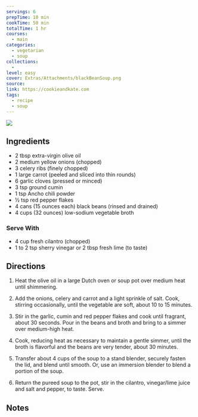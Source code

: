 ```yaml
---
servings: 6
prepTime: 10 min
cookTime: 50 min
totalTime: 1 hr
courses:
  - main
categories:
  - vegetarian
  - soup
collections:
  -
level: easy
cover: Extras/Attachments/blackBeanSoup.png
source:
link: https://cookieandkate.com
tags:
  - recipe
  - soup
---
```


![](Extras/Attachments/blackBeanSoup.png)


## Ingredients

- 2 tbsp extra-virgin olive oil
- 2 medium yellow onions (chopped)
- 3 celery ribs (finely chopped)
- 1 large carrot (peeled and sliced into thin rounds)
- 6 garlic cloves (pressed or minced)
- 3 tsp ground cumin
- 1 tsp Ancho chili powder
- ½ tsp red pepper flakes
- 4 cans (15 ounces each) black beans (rinsed and drained)
- 4 cups (32 ounces) low-sodium vegetable broth

### Serve With

- 4 cup fresh cilantro (chopped)
- 1 to 2 tsp sherry vinegar or 2 tbsp fresh lime (to taste)


## Directions

1. Heat the olive oil in a large Dutch oven or soup pot over medium heat until shimmering.

2. Add the onions, celery and carrot and a light sprinkle of salt. Cook, stirring occasionally, until the vegetable are soft, about 10 to 15 minutes.

3. Stir in the garlic, cumin and red pepper flakes and cook until fragrant, about 30 seconds. Pour in the beans and broth and bring to a simmer over medium-high heat.

4. Cook, reducing heat as necessary to maintain a gentle simmer, until the broth is flavorful and the beans are very tender, about 30 minutes.

5. Transfer about 4 cups of the soup to a stand blender, securely fasten the lid, and blend until smooth. Or, use an immersion blender to blend a portion of the soup.

6. Return the pureed soup to the pot, stir in the cilantro, vinegar/lime juice and salt and pepper, to taste. Serve.


## Notes
